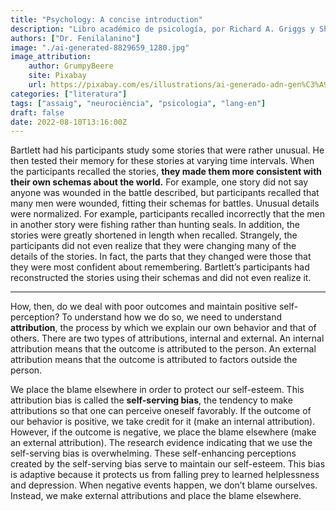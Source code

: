 ```yaml
---
title: "Psychology: A concise introduction"
description: "Libro académico de psicología, por Richard A. Griggs y Sherri L. Jackson."
authors: ["Dr. Fenilalanino"]
image: "./ai-generated-8829659_1280.jpg"
image_attribution:
    author: GrumpyBeere
    site: Pixabay
    url: https://pixabay.com/es/illustrations/ai-generado-adn-gen%C3%A9tico-estructura-8829659/
categories: ["literatura"]
tags: ["assaig", "neurociència", "psicologia", "lang-en"]
draft: false
date: 2022-08-10T13:16:00Z
---
```


Bartlett had his participants study some stories that were rather unusual. He then tested their memory for these stories at varying time intervals. When the participants recalled the stories, **they made them more consistent with their own schemas about the world.** For example, one story did not say anyone was wounded in the battle described, but participants recalled that many men were wounded, fitting their schemas for battles. Unusual details were normalized. For example, participants recalled incorrectly that the men in another story were fishing rather than hunting seals. In addition, the stories were greatly shortened in length when recalled. Strangely, the participants did not even realize that they were changing many of the details of the stories. In fact, the parts that they changed were those that they were most confident about remembering. Bartlett’s participants had reconstructed the stories using their schemas and did not even realize it.

---

How, then, do we deal with poor outcomes and maintain positive self-perception? To understand how we do so, we need to understand **attribution**, the process by which we explain our own behavior and that of others. There are two types of attributions, internal and external. An internal attribution means that the outcome is attributed to the person. An external attribution means that the outcome is attributed to factors outside the person.

We place the blame elsewhere in order to protect our self-esteem. This attribution bias is called the **self-serving bias**, the tendency to make attributions so that one can perceive oneself favorably. If the outcome of our behavior is positive, we take credit for it (make an internal attribution). However, if the outcome is negative, we place the blame elsewhere (make an external attribution). The research evidence indicating that we use the self-serving bias is overwhelming. These self-enhancing perceptions created by the self-serving bias serve to maintain our self-esteem. This bias is adaptive because it protects us from falling prey to learned helplessness and depression. When negative events happen, we don’t blame ourselves. Instead, we make external attributions and place the blame elsewhere.
